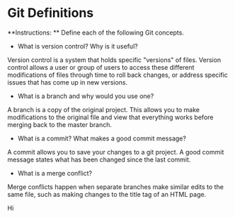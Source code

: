 # Git Definitions

**Instructions: ** Define each of the following Git concepts.

* What is version control?  Why is it useful?

Version control is a system that holds specific "versions" of files. 
Version control allows a user or group of users to access these different modifications of files through time
to roll back changes, or address specific issues that has come up in new versions.

* What is a branch and why would you use one?

A branch is a copy of the original project. This allows you to make modifications to the 
original file and view that everything works before merging back to the master branch.

* What is a commit? What makes a good commit message?

A commit allows you to save your changes to a git project. A good commit message states what
has been changed since the last commit.

* What is a merge conflict?

Merge conflicts happen when separate branches make similar edits to the same file, such as
making changes to the title tag of an HTML page.

Hi

